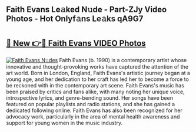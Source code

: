 ## Faith Evans Le𝚊ked N𝚞de - Part-ZJy Video Photos - Hot Onlyf𝚊ns Le𝚊ks qA9G7

# <h2><a href="http://ab61833.deff.icu/?id=Faith+Evans">🔗 New 👉🔴 Faith Evans VIDEO Photos</a></h2>

[![Faith Evans N𝚞des](https://i.imgur.com/rIISA9y.gif)](http://ab61833.deff.icu/?id=Faith+Evans)
Faith Evans (b. 1990) is a contemporary artist whose innovative and thought-provoking works have captured the attention of the art world. Born in London, England, Faith Evans's artistic journey began at a young age, and her dedication to her craft has led her to become a force to be reckoned with in the contemporary art scene. Faith Evans's music has been praised by critics and fans alike, with many noting her unique voice, introspective lyrics, and genre-bending sound. Her songs have been featured on popular playlists and radio stations, and she has gained a dedicated following online. Faith Evans has also been recognized for her advocacy work, particularly in the area of mental health awareness and support for young women in the music industry.
